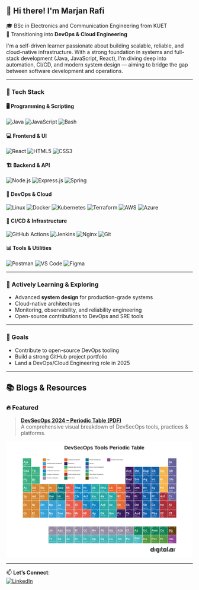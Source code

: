 ## 👋 Hi there! I'm Marjan Rafi

🎓 BSc in Electronics and Communication Engineering from KUET  
🚀 Transitioning into **DevOps & Cloud Engineering**

I'm a self-driven learner passionate about building scalable, reliable, and cloud-native infrastructure. With a strong foundation in systems and full-stack development (Java, JavaScript, React), I'm diving deep into automation, CI/CD, and modern system design — aiming to bridge the gap between software development and operations.

---

### 🔧 Tech Stack

#### 🖥️ Programming & Scripting
![Java](https://img.shields.io/badge/Java-ED8B00?style=flat-square&logo=openjdk&logoColor=white)
![JavaScript](https://img.shields.io/badge/JavaScript-F7DF1E?style=flat-square&logo=javascript&logoColor=black)
![Bash](https://img.shields.io/badge/Bash-4EAA25?style=flat-square&logo=gnubash&logoColor=white)

#### 💻 Frontend & UI
![React](https://img.shields.io/badge/React-20232A?style=flat-square&logo=react&logoColor=61DAFB)
![HTML5](https://img.shields.io/badge/HTML5-E34F26?style=flat-square&logo=html5&logoColor=white)
![CSS3](https://img.shields.io/badge/CSS3-1572B6?style=flat-square&logo=css3&logoColor=white)

#### 🏗️ Backend & API
![Node.js](https://img.shields.io/badge/Node.js-339933?style=flat-square&logo=node.js&logoColor=white)
![Express.js](https://img.shields.io/badge/Express.js-000000?style=flat-square&logo=express&logoColor=white)
![Spring](https://img.shields.io/badge/Spring-6DB33F?style=flat-square&logo=spring&logoColor=white)

#### 🐳 DevOps & Cloud
![Linux](https://img.shields.io/badge/Linux-FCC624?style=flat-square&logo=linux&logoColor=black)
![Docker](https://img.shields.io/badge/Docker-2496ED?style=flat-square&logo=docker&logoColor=white)
![Kubernetes](https://img.shields.io/badge/Kubernetes-326CE5?style=flat-square&logo=kubernetes&logoColor=white)
![Terraform](https://img.shields.io/badge/Terraform-623CE4?style=flat-square&logo=terraform&logoColor=white)
![AWS](https://img.shields.io/badge/AWS-232F3E?style=flat-square&logo=amazonaws&logoColor=white)
![Azure](https://img.shields.io/badge/Azure-0078D4?style=flat-square&logo=microsoftazure&logoColor=white)

#### 🔁 CI/CD & Infrastructure
![GitHub Actions](https://img.shields.io/badge/GitHub%20Actions-2088FF?style=flat-square&logo=githubactions&logoColor=white)
![Jenkins](https://img.shields.io/badge/Jenkins-D24939?style=flat-square&logo=jenkins&logoColor=white)
![Nginx](https://img.shields.io/badge/Nginx-009639?style=flat-square&logo=nginx&logoColor=white)
![Git](https://img.shields.io/badge/Git-F05032?style=flat-square&logo=git&logoColor=white)

#### 📊 Tools & Utilities
![Postman](https://img.shields.io/badge/Postman-FF6C37?style=flat-square&logo=postman&logoColor=white)
![VS Code](https://img.shields.io/badge/VS%20Code-007ACC?style=flat-square&logo=visualstudiocode&logoColor=white)
![Figma](https://img.shields.io/badge/Figma-F24E1E?style=flat-square&logo=figma&logoColor=white)

---

### 🌱 Actively Learning & Exploring
- Advanced **system design** for production-grade systems  
- Cloud-native architectures  
- Monitoring, observability, and reliability engineering  
- Open-source contributions to DevOps and SRE tools

---

### 📌 Goals
- Contribute to open-source DevOps tooling  
- Build a strong GitHub project portfolio  
- Land a DevOps/Cloud Engineering role in 2025

---

## 📚 Blogs & Resources

### 🔥 Featured


> **[DevSecOps 2024 – Periodic Table (PDF)](https://digital.ai/wp-content/uploads/2024/04/digital-ai-periodic-table-of-devsecops-2024.pdf)**  
> A comprehensive visual breakdown of DevSecOps tools, practices & platforms.

![DevSecOps Image](devsecops.png)




---

📫 **Let’s Connect**:  
[![LinkedIn](https://img.shields.io/badge/LinkedIn-blue?logo=linkedin&style=flat-square)](https://www.linkedin.com/in/mdmarjanrafi)  
